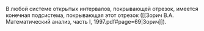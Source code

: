 
В любой системе открытых интервалов, покрывающей отрезок, имеется конечная подсистема, покрывающая этот отрезок ([[Зорич В.А. Математический анализ, часть I, 1997.pdf#page=69|Зорич]]).

